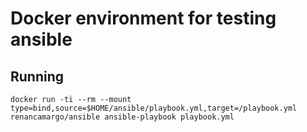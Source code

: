 # Docker environment for testing ansible
## Running
    docker run -ti --rm --mount type=bind,source=$HOME/ansible/playbook.yml,target=/playbook.yml renancamargo/ansible ansible-playbook playbook.yml
